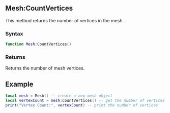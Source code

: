 ## Mesh:CountVertices

This method returns the number of vertices in the mesh.

### Syntax

```lua
function Mesh:CountVertices()
```

### Returns

Returns the number of mesh vertices.

## Example

```lua
local mesh = Mesh() -- create a new mesh object
local vertexCount = mesh:CountVertices() -- get the number of vertices in the mesh
print("Vertex Count:", vertexCount) -- print the number of vertices
```